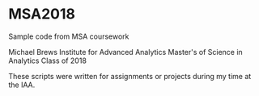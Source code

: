 # MSA2018
Sample code from MSA coursework

Michael Brews
Institute for Advanced Analytics
Master's of Science in Analytics Class of 2018

These scripts were written for assignments or projects during my time at the IAA.
